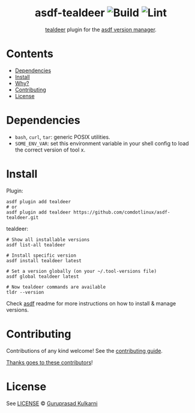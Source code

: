 <div align="center">

# asdf-tealdeer ![Build](https://github.com/comdotlinux/asdf-tealdeer/workflows/Build/badge.svg) ![Lint](https://github.com/comdotlinux/asdf-tealdeer/workflows/Lint/badge.svg)

[tealdeer](https://dbrgn.github.io/tealdeer) plugin for the [asdf version manager](https://asdf-vm.com).

</div>

# Contents

- [Dependencies](#dependencies)
- [Install](#install)
- [Why?](#why)
- [Contributing](#contributing)
- [License](#license)

# Dependencies

- `bash`, `curl`, `tar`: generic POSIX utilities.
- `SOME_ENV_VAR`: set this environment variable in your shell config to load the correct version of tool x.

# Install

Plugin:

```shell
asdf plugin add tealdeer
# or
asdf plugin add tealdeer https://github.com/comdotlinux/asdf-tealdeer.git
```

tealdeer:

```shell
# Show all installable versions
asdf list-all tealdeer

# Install specific version
asdf install tealdeer latest

# Set a version globally (on your ~/.tool-versions file)
asdf global tealdeer latest

# Now tealdeer commands are available
tldr --version
```

Check [asdf](https://github.com/asdf-vm/asdf) readme for more instructions on how to
install & manage versions.

# Contributing

Contributions of any kind welcome! See the [contributing guide](contributing.md).

[Thanks goes to these contributors](https://github.com/comdotlinux/asdf-tealdeer/graphs/contributors)!

# License

See [LICENSE](LICENSE) © [Guruprasad Kulkarni](https://github.com/comdotlinux/)

